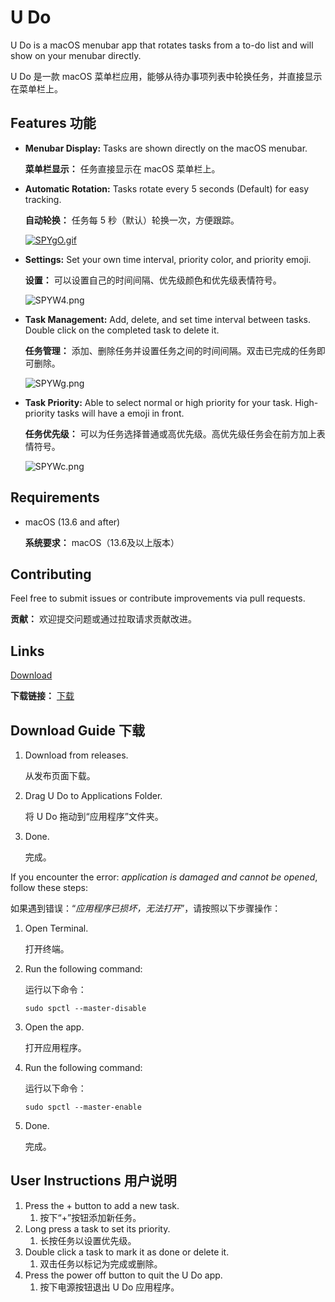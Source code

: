 # U Do

U Do is a macOS menubar app that rotates tasks from a to-do list and will show on your menubar directly.

U Do 是一款 macOS 菜单栏应用，能够从待办事项列表中轮换任务，并直接显示在菜单栏上。

## Features 功能

- **Menubar Display:** Tasks are shown directly on the macOS menubar.

  **菜单栏显示：** 任务直接显示在 macOS 菜单栏上。

- **Automatic Rotation:** Tasks rotate every 5 seconds (Default) for easy tracking.

  **自动轮换：** 任务每 5 秒（默认）轮换一次，方便跟踪。

  [![SPYgO.gif](https://s7.gifyu.com/images/SPYgO.gif)](https://gifyu.com/image/SPYgO)

- **Settings:** Set your own time interval, priority color, and priority emoji.

  **设置：** 可以设置自己的时间间隔、优先级颜色和优先级表情符号。

  ![SPYW4.png](https://s13.gifyu.com/images/SPYW4.png)

- **Task Management:** Add, delete, and set time interval between tasks. Double click on the completed task to delete it.

  **任务管理：** 添加、删除任务并设置任务之间的时间间隔。双击已完成的任务即可删除。

  ![SPYWg.png](https://s7.gifyu.com/images/SPYWg.png)

- **Task Priority:** Able to select normal or high priority for your task. High-priority tasks will have a emoji in front.

  **任务优先级：** 可以为任务选择普通或高优先级。高优先级任务会在前方加上表情符号。

  ![SPYWc.png](https://s7.gifyu.com/images/SPYWc.png)

## Requirements

- macOS (13.6 and after)

  **系统要求：** macOS（13.6及以上版本）

## Contributing

Feel free to submit issues or contribute improvements via pull requests.

**贡献：** 欢迎提交问题或通过拉取请求贡献改进。

## Links

[Download](https://github.com/chriyocc/U-Do/releases/latest)

**下载链接：** [下载](https://github.com/chriyocc/U-Do/releases/latest)

## Download Guide 下载

1. Download from releases.

   从发布页面下载。

2. Drag U Do to Applications Folder.

   将 U Do 拖动到“应用程序”文件夹。

3. Done.

   完成。

If you encounter the error: *application is damaged and cannot be opened*, follow these steps:

如果遇到错误：“*应用程序已损坏，无法打开*”，请按照以下步骤操作：

1. Open Terminal.

   打开终端。

2. Run the following command:

   运行以下命令：

   ```
   sudo spctl --master-disable
   ```

3. Open the app.

   打开应用程序。

4. Run the following command:

   运行以下命令：

   ```
   sudo spctl --master-enable
   ```

5. Done.

   完成。

## User Instructions 用户说明

1. Press the + button to add a new task.
   1. 按下“+”按钮添加新任务。
2. Long press a task to set its priority.
   1. 长按任务以设置优先级。
3. Double click a task to mark it as done or delete it.
   1. 双击任务以标记为完成或删除。
4. Press the power off button to quit the U Do app.
   1. 按下电源按钮退出 U Do 应用程序。

